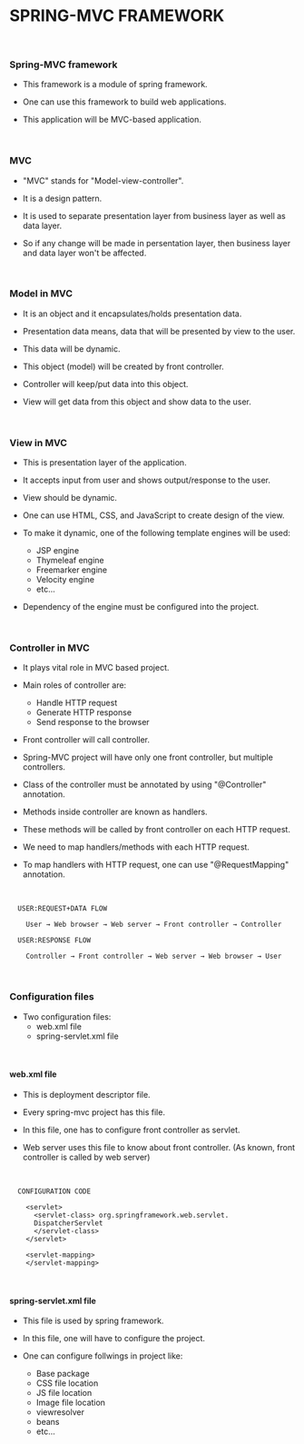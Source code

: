 # SPRING-MVC FRAMEWORK

<br>

### **Spring-MVC framework**

+ This framework is a module of spring framework.

+ One can use this framework to build web applications.

+ This application will be MVC-based application.

<br>

### **MVC**

+ "MVC" stands for "Model-view-controller".

+ It is a design pattern.

+ It is used to separate presentation layer from business layer as well as data layer.

+ So if any change will be made in persentation layer, then business layer and data layer won't be affected.

<br>

### **Model in MVC**

+ It is an object and it encapsulates/holds presentation data.

+ Presentation data means, data that will be presented by view to the user.

+ This data will be dynamic.

+ This object (model) will be created by front controller.

+ Controller will keep/put data into this object.

+ View will get data from this object and show data to the user.

<br>

### **View in MVC**

+ This is presentation layer of the application.

+ It accepts input from user and shows output/response to the user.

+ View should be dynamic.

+ One can use HTML, CSS, and JavaScript to create design of the view.

+ To make it dynamic, one of the following template engines will be used:
  + JSP engine
  + Thymeleaf engine
  + Freemarker engine
  + Velocity engine
  + etc...

+ Dependency of the engine must be configured into the project.

<br>

### **Controller in MVC**

+ It plays vital role in MVC based project.

+ Main roles of controller are:
  + Handle HTTP request
  + Generate HTTP response
  + Send response to the browser

+ Front controller will call controller.

+ Spring-MVC project will have only one front controller, but multiple controllers.

+ Class of the controller must be annotated by using "@Controller" annotation.

+ Methods inside controller are known as handlers.

+ These methods will be called by front controller on each HTTP request.

+ We need to map handlers/methods with each HTTP request.

+ To map handlers with HTTP request, one can use "@RequestMapping" annotation.

<br>

```
  USER:REQUEST+DATA FLOW

    User → Web browser → Web server → Front controller → Controller

  USER:RESPONSE FLOW

    Controller → Front controller → Web server → Web browser → User
```

<br>

### **Configuration files**

+ Two configuration files:
  + web.xml file
  + spring-servlet.xml file

<br>

  #### **web.xml file**

  + This is deployment descriptor file.

  + Every spring-mvc project has this file.

  + In this file, one has to configure front controller as servlet.

  + Web server uses this file to know about front controller. (As known, front controller is called by web server)

  <br>

  ```
    CONFIGURATION CODE

      <servlet>
        <servlet-class> org.springframework.web.servlet.
        DispatcherServlet
        </servlet-class>
      </servlet>

      <servlet-mapping>
      </servlet-mapping>
  ```

  <br>

  #### **spring-servlet.xml file**

  + This file is used by spring framework.

  + In this file, one will have to configure the project.

  + One can configure follwings in project like:
    + Base package
    + CSS file location
    + JS file location
    + Image file location
    + viewresolver
    + beans
    + etc...
